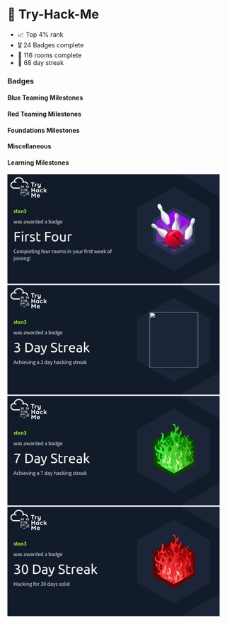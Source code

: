 # 👾 Try-Hack-Me

- 📈 Top 4% rank
- 🎖️ 24 Badges complete
- 🚪 116 rooms complete
- 📆 68 day streak


### Badges

#### Blue Teaming Milestones



#### Red Teaming Milestones



#### Foundations Milestones



#### Miscellaneous



#### Learning Milestones

<img alt="First Four Badge" src="/all-badges/first-four.jpeg">

<img alt="Three Day Streak Badge" src="/all-badges/three-day-streak.jpeg">

<img alt="Seven Day Streak Badge" src="/all-badges/seven-day-streak.jpeg">

<img alt="Thirty Day Streak Badge" src="/all-badges/thirty-day-streak.jpeg">


